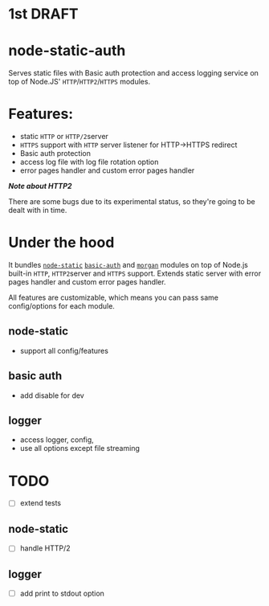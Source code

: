 # 1st DRAFT
# node-static-auth
Serves static files with Basic auth protection and access logging service on top of Node.JS' `HTTP`/`HTTP2`/`HTTPS` modules.

# Features:

- static `HTTP` or `HTTP/2`server
- `HTTPS` support with `HTTP` server listener for HTTP->HTTPS redirect
- Basic auth protection
- access log file with log file rotation option
- error pages handler and custom error pages handler

___Note about HTTP2___

There are some bugs due to its experimental status, so they're going to be dealt with in time.

# Under the hood
It bundles [`node-static`](https://www.npmjs.com/package/node-static) [`basic-auth`](https://www.npmjs.com/package/basic-auth) and [`morgan`](https://www.npmjs.com/package/morgan) modules on top of Node.js built-in `HTTP`, `HTTP2`server and `HTTPS` support. Extends static server with error pages handler and custom error pages handler.

All features are customizable, which means you can pass same config/options for each module.

## node-static
- support all config/features


## basic auth
- add disable for dev


## logger
- access logger, config, 
- use all options except file streaming


# TODO

- [ ] extend tests

## node-static
- [ ] handle HTTP/2

## logger
- [ ] add print to stdout option
